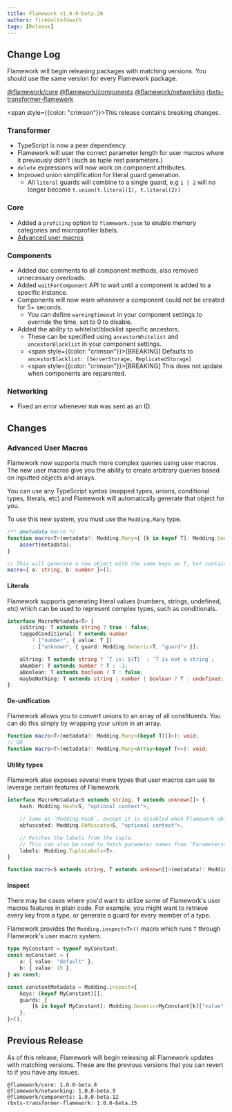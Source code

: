 ```yaml
---
title: Flamework v1.0.0-beta.20
authors: fireboltofdeath
tags: [Release]
---
```


## Change Log

Flamework will begin releasing packages with matching versions.
You should use the same version for every Flamework package.

[@flamework/core](https://github.com/rbxts-flamework/core/commits/master)
[@flamework/components](https://github.com/rbxts-flamework/components/commits/master)
[@flamework/networking](https://github.com/rbxts-flamework/networking/commits/master)
[rbxts-transformer-flamework](https://github.com/rbxts-flamework/transformer/commits/master)

<span style={{color: "crimson"}}>This release contains breaking changes.</span>

### Transformer
- TypeScript is now a peer dependency.
- Flamework will user the correct parameter length for user macros where it previously didn't (such as tuple rest parameters.)
- `delete` expressions will now work on component attributes.
- Improved union simplification for literal guard generation.
	- All `literal` guards will combine to a single guard, e.g `1 | 2` will no longer become `t.union(t.literal(1), t.literal(2))`

### Core
- Added a `profiling` option to `flamework.json` to enable memory categories and microprofiler labels.
- [Advanced user macros](#advanced-user-macros)

### Components
- Added doc comments to all component methods, also removed unnecessary overloads.
- Added `waitForComponent` API to wait until a component is added to a specific instance.
- Components will now warn whenever a component could not be created for 5+ seconds.
	- You can define `warningTimeout` in your component settings to override the time, set to 0 to disable.
- Added the ability to whitelist/blacklist specific ancestors.
	- These can be specified using `ancestorWhitelist` and `ancestorBlacklist` in your component settings.
	- <span style={{color: "crimson"}}>[BREAKING]</span> Defaults to `ancestorBlacklist: [ServerStorage, ReplicatedStorage]`
	- <span style={{color: "crimson"}}>[BREAKING]</span> This does not update when components are reparented.

### Networking
- Fixed an error whenever `NaN` was sent as an ID.

<!-- truncate -->

## Changes

### Advanced User Macros

Flamework now supports much more complex queries using user macros.
The new user macros give you the ability to create arbitrary queries based on inputted objects and arrays.

You can use any TypeScript syntax (mapped types, unions, conditional types, literals, etc) and Flamework will automatically
generate that object for you.

To use this new system, you must use the `Modding.Many` type.
```ts
/** @metadata macro */
function macro<T>(metadata?: Modding.Many<{ [k in keyof T]: Modding.Generic<T[k], "guard"> }>) {
	assert(metadata);
}

// This will generate a new object with the same keys as T, but containing the guard for each element.
macro<{ a: string, b: number }>();
```

#### Literals

Flamework supports generating literal values (numbers, strings, undefined, etc) which can be used to represent complex types, such as conditionals.

```ts
interface MacroMetadata<T> {
	isString: T extends string ? true : false;
	taggedConditional: T extends number
		? ["number", { value: T }]
		: ["unknown", { guard: Modding.Generic<T, "guard"> }];

	aString: T extends string ? `T is: ${T}` : `T is not a string`;
	aNumber: T extends number ? T : -1;
	aBoolean: T extends boolean ? T : false;
	maybeNothing: T extends string | number | boolean ? T : undefined;
}
```

#### De-unification

Flamework allows you to convert unions to an array of all constituents.
You can do this simply by wrapping your union in an array.

```ts
function macro<T>(metadata?: Modding.Many<(keyof T)[]>): void;
// OR
function macro<T>(metadata?: Modding.Many<Array<keyof T>>): void;
```

#### Utility types

Flamework also exposes several more types that user macros can use to leverage certain features of Flamework.
```ts
interface MacroMetadata<S extends string, T extends unknown[]> {
	hash: Modding.Hash<S, "optional context">,

	// Same as `Modding.Hash`, except it is disabled when Flamework obfuscation is off.
	obfuscated: Modding.Obfuscate<S, "optional context">,

	// Fetches the labels from the tuple.
	// This can also be used to fetch parameter names from `Parameters<T>`
	labels: Modding.TupleLabels<T>.
}

function macro<S extends string, T extends unknown[]>(metadata?: Modding.Many<MacroMetadata<S, T>>): void;
```

#### Inspect

There may be cases where you'd want to utilize some of Flamework's user macros features in plain code.
For example, you might want to retrieve every key from a type, or generate a guard for every member of a type.

Flamework provides the `Modding.inspect<T>()` macro which runs `T` through Flamework's user macro system.
```ts
type MyConstant = typeof myConstant;
const myConstant = {
	a: { value: "default" },
	b: { value: 15 },
} as const;

const constantMetadata = Modding.inspect<{
	keys: (keyof MyConstant)[],
	guards: {
		[k in keyof MyConstant]: Modding.Generic<MyConstant[k]["value"], "guard">
	},
}>();
```

## Previous Release
As of this release, Flamework will begin releasing all Flamework updates with matching versions.
These are the previous versions that you can revert to if you have any issues.
```
@flamework/core: 1.0.0-beta.8
@flamework/networking: 1.0.0-beta.9
@flamework/components: 1.0.0-beta.12
rbxts-transformer-flamework: 1.0.0-beta.15
```
